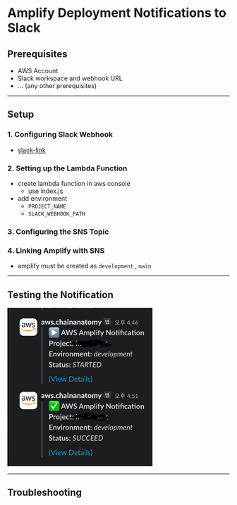 # Amplify Deployment Notifications to Slack

## Prerequisites
- AWS Account
- Slack workspace and webhook URL
- ... (any other prerequisites)

---

## Setup
### 1. Configuring Slack Webhook
- [slack-link](https://api.slack.com/messaging/webhooks)

### 2. Setting up the Lambda Function
- create lambda function in aws console
  - use index.js
- add environment
    - `PROJECT_NAME`
    - `SLACK_WEBHOOK_PATH`
  
### 3. Configuring the SNS Topic

### 4. Linking Amplify with SNS
- amplify must be created as `development` , `main`

---

## Testing the Notification
![img.png](img.png)

---
## Troubleshooting


